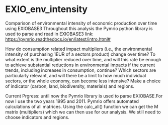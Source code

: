 # EXIO_env_intensity
Comparison of environmental intensity of economic production over time using EXIOBASE3
Throughout this analysis the Pymrio python library is used to parse and read in EXIOBASE3
link: https://pymrio.readthedocs.io/en/latest/intro.html#

How do consumption related impact multipliers (i.e., the environmental intensity of purchasing 1EUR of a sectors product) change over time? To what extent is the multiplier reduced over time, and will this rate be enough to achieve substantial reductions in environmental impacts if the current trends, including increases in consumption, continue? Which sectors are particularly relevant, and will there be a limit to how much individual sectors, or the whole economy, can become less intensive? Make a choice of indicator (carbon, land, biodiversity, materials) and regions.

Current Prgress: until now the Pymrio library is used to parse EXIOBASE.For now I use the two years 1995 and 2011. Pymrio offers automated calculations of all matrices. Using the calc_all() function we can get the M matrix (multipliers) which we can then use for our analysis. We still need to choose indicators and regions.
